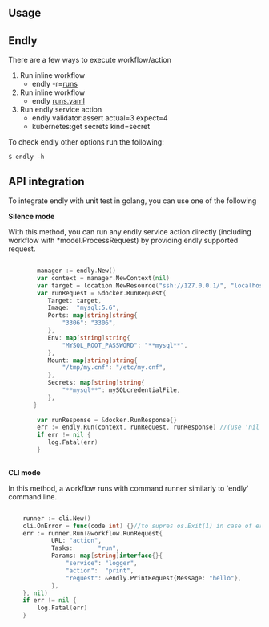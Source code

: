 ## Usage


## Endly

There are a few ways to execute workflow/action


1) Run inline workflow
    -  endly -r=[runs](runs.yaml)   
2) Run inline workflow
    -  endly [runs.yaml](runs.yaml)   
3) Run endly service action
    -  endly validator:assert actual=3 expect=4
    -  kubernetes:get secrets kind=secret
    
To check endly other options run the following:

```text
$ endly -h
```
         

## API integration
         
To integrate endly with unit test in golang, you can use one of the following  
  

**Silence mode**

With this method, you can run any endly service action directly (including workflow with *model.ProcessRequest) by providing endly supported request.


```go

        manager := endly.New()
        var context = manager.NewContext(nil)
        var target = location.NewResource("ssh://127.0.0.1/", "localhost")
        var runRequest = &docker.RunRequest{
           Target: target,
           Image:  "mysql:5.6",
           Ports: map[string]string{
               "3306": "3306",
           },
           Env: map[string]string{
               "MYSQL_ROOT_PASSWORD": "**mysql**",
           },
           Mount: map[string]string{
               "/tmp/my.cnf": "/etc/my.cnf",
           },
           Secrets: map[string]string{
               "**mysql**": mySQLcredentialFile,
           },
       }
                                   
        var runResponse = &docker.RunResponse{}
        err := endly.Run(context, runRequest, runResponse) //(use 'nil' as last parameters to ignore actual response)
        if err != nil {
           log.Fatal(err)
        }
		
```         

**CLI mode**

In this method, a workflow runs with command runner similarly to 'endly' command line.

```go

    runner := cli.New()
	cli.OnError = func(code int) {}//to supres os.Exit(1) in case of error
	err := runner.Run(&workflow.RunRequest{
			URL: "action",
			Tasks:       "run",
			Params: map[string]interface{}{
				"service": "logger",
				"action":  "print",
				"request": &endly.PrintRequest{Message: "hello"},
			},
	}, nil)
    if err != nil {
    	log.Fatal(err)
    }

```         
